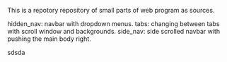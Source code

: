 This is a repotory repository of small parts of web program as sources.

hidden_nav: navbar with dropdown menus.
tabs: changing between tabs with scroll window and backgrounds.
side_nav: side scrolled navbar with pushing the main body right.

sdsda